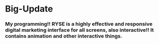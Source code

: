# Big-Update
### My programming!! RYSE is a highly effective and responsive digital marketing interface for all screens, also interactive!! It contains animation and other interactive things.

